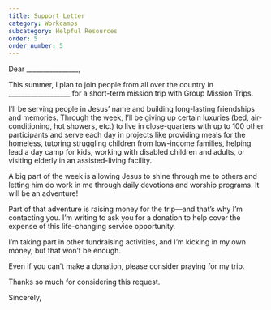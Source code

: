 ```yaml
---
title: Support Letter
category: Workcamps
subcategory: Helpful Resources
order: 5
order_number: 5
---
```


Dear \_\_\_\_\_\_\_\_\_\_\_\_\_\_\_\_,

This summer, I plan to join people from all over the country in \_\_\_\_\_\_\_\_\_\_\_\_\_\_\_\_\_\_\_ for a short-term mission trip with Group Mission Trips.

I’ll be serving people in Jesus’ name and building long-lasting friendships and memories. Through the week, I’ll be giving up certain luxuries (bed, air-conditioning, hot showers, etc.) to live in close-quarters with up to 100 other participants and serve each day in projects like providing meals for the homeless, tutoring struggling children from low-income families, helping lead a day camp for kids, working with disabled children and adults, or visiting elderly in an assisted-living facility.&nbsp;

A big part of the week is allowing Jesus to shine through me to others and letting him do work in me through daily devotions and worship programs. It will be an adventure\!&nbsp;

Part of that adventure is raising money for the trip—and that’s why I’m contacting you. I’m writing to ask you for a donation to help cover the expense of this life-changing service opportunity.&nbsp;

I’m taking part in other fundraising activities, and I’m kicking in my own money, but that won’t be enough.&nbsp;

Even if you can’t make a donation, please consider praying for my trip.&nbsp;

Thanks so much for considering this request.&nbsp;

Sincerely,
